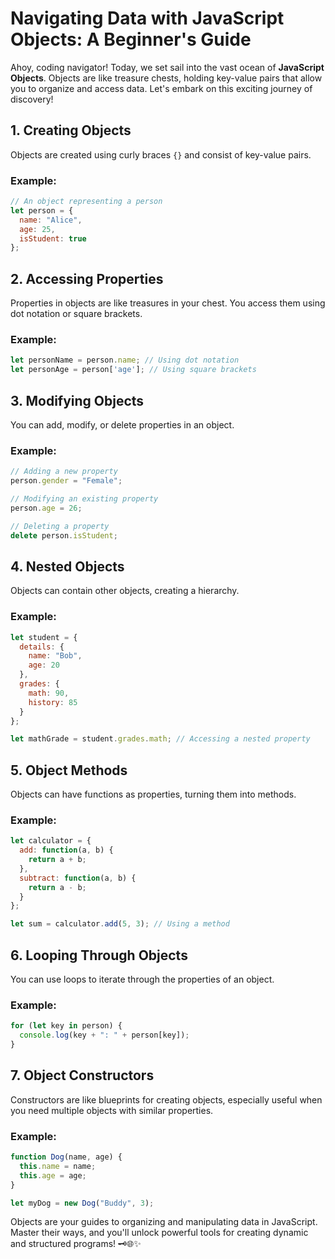 # Navigating Data with JavaScript Objects: A Beginner's Guide

Ahoy, coding navigator! Today, we set sail into the vast ocean of **JavaScript Objects**. Objects are like treasure chests, holding key-value pairs that allow you to organize and access data. Let's embark on this exciting journey of discovery!

## 1. **Creating Objects**

Objects are created using curly braces `{}` and consist of key-value pairs.

### Example:

```javascript 
// An object representing a person
let person = {
  name: "Alice",
  age: 25,
  isStudent: true
};
```

## 2. **Accessing Properties**

Properties in objects are like treasures in your chest. You access them using dot notation or square brackets.

### Example:

```javascript
let personName = person.name; // Using dot notation
let personAge = person['age']; // Using square brackets
```

## 3. **Modifying Objects**

You can add, modify, or delete properties in an object.

### Example:

```javascript
// Adding a new property
person.gender = "Female";

// Modifying an existing property
person.age = 26;

// Deleting a property
delete person.isStudent;
```

## 4. **Nested Objects**

Objects can contain other objects, creating a hierarchy.

### Example:

```javascript
let student = {
  details: {
    name: "Bob",
    age: 20
  },
  grades: {
    math: 90,
    history: 85
  }
};

let mathGrade = student.grades.math; // Accessing a nested property
```

## 5. **Object Methods**

Objects can have functions as properties, turning them into methods.

### Example:

```javascript
let calculator = {
  add: function(a, b) {
    return a + b;
  },
  subtract: function(a, b) {
    return a - b;
  }
};

let sum = calculator.add(5, 3); // Using a method
```

## 6. **Looping Through Objects**

You can use loops to iterate through the properties of an object.

### Example:

```javascript
for (let key in person) {
  console.log(key + ": " + person[key]);
}
```

## 7. **Object Constructors**

Constructors are like blueprints for creating objects, especially useful when you need multiple objects with similar properties.

### Example:

```javascript
function Dog(name, age) {
  this.name = name;
  this.age = age;
}

let myDog = new Dog("Buddy", 3);
```

Objects are your guides to organizing and manipulating data in JavaScript. Master their ways, and you'll unlock powerful tools for creating dynamic and structured programs! 🗝️🌐✨

